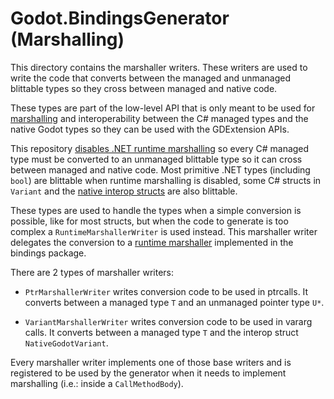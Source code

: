 # Godot.BindingsGenerator (Marshalling)

This directory contains the marshaller writers. These writers are used to write the code that converts between the managed and unmanaged blittable types so they cross between managed and native code.

These types are part of the low-level API that is only meant to be used for [marshalling](https://learn.microsoft.com/en-us/dotnet/standard/native-interop/type-marshalling) and interoperability between the C# managed types and the native Godot types so they can be used with the GDExtension APIs.

This repository [disables .NET runtime marshalling](https://learn.microsoft.com/en-us/dotnet/standard/native-interop/disabled-marshalling) so every C# managed type must be converted to an unmanaged blittable type so it can cross between managed and native code. Most primitive .NET types (including `bool`) are blittable when runtime marshalling is disabled, some C# structs in `Variant` and the [native interop structs](../../Godot.Bindings/NativeInterop/InteropStructs) are also blittable.

These types are used to handle the types when a simple conversion is possible, like for most structs, but when the code to generate is too complex a `RuntimeMarshallerWriter` is used instead. This marshaller writer delegates the conversion to a [runtime marshaller](../../Godot.Bindings/NativeInterop/Marshallers) implemented in the bindings package.

There are 2 types of marshaller writers:

- `PtrMarshallerWriter` writes conversion code to be used in ptrcalls. It converts between a managed type `T` and an unmanaged pointer type `U*`.

- `VariantMarshallerWriter` writes conversion code to be used in vararg calls. It converts between a managed type `T` and the interop struct `NativeGodotVariant`.

Every marshaller writer implements one of those base writers and is registered to be used by the generator when it needs to implement marshalling (i.e.: inside a `CallMethodBody`).
